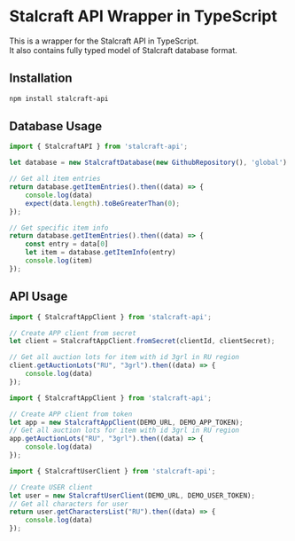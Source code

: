 # Stalcraft API Wrapper in TypeScript

This is a wrapper for the Stalcraft API in TypeScript.   
It also contains fully typed model of Stalcraft database format.

## Installation

```bash
npm install stalcraft-api
```

## Database Usage

```typescript
import { StalcraftAPI } from 'stalcraft-api';

let database = new StalcraftDatabase(new GithubRepository(), 'global')

// Get all item entries
return database.getItemEntries().then((data) => {
    console.log(data)
    expect(data.length).toBeGreaterThan(0);
});

// Get specific item info
return database.getItemEntries().then((data) => {
    const entry = data[0]
    let item = database.getItemInfo(entry)
    console.log(item)
});
```

## API Usage

```typescript
import { StalcraftAppClient } from 'stalcraft-api';

// Create APP client from secret
let client = StalcraftAppClient.fromSecret(clientId, clientSecret);

// Get all auction lots for item with id 3grl in RU region
client.getAuctionLots("RU", "3grl").then((data) => {
    console.log(data)
});
```

```typescript
import { StalcraftAppClient } from 'stalcraft-api';

// Create APP client from token
let app = new StalcraftAppClient(DEMO_URL, DEMO_APP_TOKEN);
// Get all auction lots for item with id 3grl in RU region
app.getAuctionLots("RU", "3grl").then((data) => {
    console.log(data)
});
```

```typescript
import { StalcraftUserClient } from 'stalcraft-api';

// Create USER client
let user = new StalcraftUserClient(DEMO_URL, DEMO_USER_TOKEN);
// Get all characters for user
return user.getCharactersList("RU").then((data) => {
    console.log(data)
});
```

